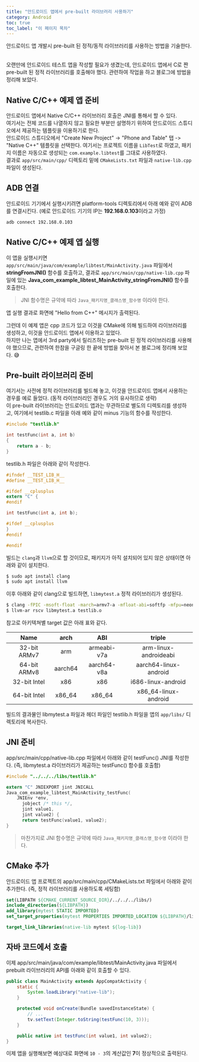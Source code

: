 ```yaml
---
title: "안드로이드 앱에서 pre-built 라이브러리 사용하기"
category: Android
toc: true
toc_label: "이 페이지 목차"
---
```


안드로이드 앱 개발시 pre-built 된 정적/동적 라이브러리를 사용하는 방법을 기술한다.

<br>
오랜만에 안드로이드 테스트 앱을 작성할 필요가 생겼는데, 안드로이드 앱에서 C로 짠 pre-built 된 정적 라이브러리를 호출해야 했다. 관련하여 작업을 하고 블로그에 방법을 정리해 보았다.

## Native C/C++ 예제 앱 준비
안드로이드 앱에서 Native C/C++ 라이브러리 호출은 JNI를 통해서 할 수 있다.  
여기서는 전체 코드를 나열하지 않고 필요한 부분만 설명하기 위하여 안드로이드 스튜디오에서 제공하는 템플릿을 이용하기로 한다.  
안드로이드 스튜디오에서 "Create New Project" -> "Phone and Table" 탭 -> "Native C++" 템플릿을 선택한다. 여기서는 프로젝트 이름을 `LibTest`로 하였고, 패키지 이름은 자동으로 생성되는 `com.example.libtest`를 그대로 사용하였다.  
결과로 `app/src/main/cpp/` 디렉토리 밑에 `CMakeLists.txt` 파일과 `native-lib.cpp` 파일이 생성된다.

## ADB 연결
안드로이드 기기에서 실행시키려면 platform-tools 디렉토리에서 아래 예와 같이 ADB를 연결시킨다. (예로 안드로이드 기기의 IP는 **192.168.0.103**이라고 가정)
```sh
adb connect 192.168.0.103
```

## Native C/C++ 예제 앱 실행
이 앱을 실행시키면 `app/src/main/java/com/example/libtest/MainActivity.java` 파일에서 **stringFromJNI()** 함수를 호출하고, 결과로 `app/src/main/cpp/native-lib.cpp` 파일에 있는 **Java_com_example_libtest_MainActivity_stringFromJNI()** 함수를 호출한다.
> JNI 함수명은 규약에 따라 `Java_패키지명_클래스명_함수명` 이라야 한다.

앱 실행 결과로 화면에 "Hello from C++" 메시지가 출력된다.

그런데 이 예제 앱은 cpp 코드가 있고 이것을 CMake에 의해 빌드하여 라이브러리를 생성하고, 이것을 안드로이드 앱에서 이용하고 있었다.  
하지만 나는 앱에서 3rd party에서 릴리즈하는 pre-built 된 정적 라이브러리를 사용해야 했으므로, 관련하여 한참을 구글링 한 끝에 방법을 찾아서 본 블로그에 정리해 보았다. 😅

## Pre-built 라이브러리 준비
여기서는 사전에 정적 라이브러리를 빌드해 놓고, 이것을 안드로이드 앱에서 사용하는 경우를 예로 들었다. (동적 라이브러리인 경우도 거의 유사하므로 생략)  
이 pre-built 라이브러리는 안드로이드 앱과는 무관하므로 별도의 디렉토리를 생성하고, 여기에서 testlib.c 파일을 아래 예와 같이 minus 기능의 함수를 작성한다.
```c
#include "testlib.h"

int testFunc(int a, int b)
{
    return a - b;
}
```
testlib.h 파일은 아래와 같이 작성한다.
```c
#ifndef __TEST_LIB_H__
#define __TEST_LIB_H__

#ifdef __cplusplus
extern "C" {
#endif

int testFunc(int a, int b);

#ifdef __cplusplus
}
#endif

#endif
```

빌드는 `clang`과 `llvm`으로 할 것이므로, 패키지가 아직 설치되어 있지 않은 상태이면 아래와 같이 설치한다.
```sh
$ sudo apt install clang
$ sudo apt install llvm
```

이후 아래와 같이 clang으로 빌드하면, `libmytest.a` 정적 라이브러리가 생성된다.
```sh
$ clang -fPIC -msoft-float -march=armv7-a -mfloat-abi=softfp -mfpu=neon -target armv7a-linux-androideabi -mthumb -c testlib.c
$ llvm-ar rscv libmytest.a testlib.o
```
참고로 아키텍쳐별 target 값은 아래 표와 같다.

|Name|arch|ABI|triple|
|:---:|:---:|:---:|:----:|
|32-bit ARMv7|arm|armeabi-v7a|arm-linux-androideabi|
|64-bit ARMv8|aarch64|aarch64-v8a|aarch64-linux-android|
|32-bit Intel|x86|x86|i686-linux-android|
|64-bit Intel|x86_64|x86_64|x86_64-linux-android|

빌드의 결과물인 libmytest.a 파일과 헤더 파일인 testlib.h 파일을 앱의 `app/libs/` 디렉토리에 복사한다.

## JNI 준비
app/src/main/cpp/native-lib.cpp 파일에서 아래와 같이 testFunc() JNI를 작성한다. (즉, libmytest.a 라이브러리가 제공하는 testFunc() 함수를 호출함)
```c
#include "../../../libs/testlib.h"

extern "C" JNIEXPORT jint JNICALL
Java_com_example_libtest_MainActivity_testFunc(
    JNIEnv *env,
	  jobject /* this */,
	  jint value1,
	  jint value2) {
	  return testFunc(value1, value2);
}
```
> 마찬가지로 JNI 함수명은 규약에 따라 `Java_패키지명_클래스명_함수명` 이라야 한다.

## CMake 추가
안드로이드 앱 프로젝트의 app/src/main/cpp/CMakeLists.txt 파일에서 아래와 같이 추가한다. (즉, 정적 라이브러리를 사용하도록 세팅함)
```cmake
set(LIBPATH ${CMAKE_CURRENT_SOURCE_DIR}/../../../libs/)
include_directories(${LIBPATH})
add_library(mytest STATIC IMPORTED)
set_target_properties(mytest PROPERTIES IMPORTED_LOCATION ${LIBPATH}/libmytest.a)

target_link_libraries(native-lib mytest ${log-lib})
```

## 자바 코드에서 호출
이제 app/src/main/java/com/example/libtest/MainActivity.java 파일에서 prebuilt 라이브러리의 API를 아래와 같이 호출할 수 있다.
```java
public class MainActivity extends AppCompatActivity {
    static {
        System.loadLibrary("native-lib");
    }

    protected void onCreate(Bundle savedInstanceState) {
        // ...
        tv.setText(Integer.toString(testFunc(10, 3)));
    }

    public native int testFunc(int value1, int value2);
}
```
이제 앱을 실행해보면 예상대로 화면에 `10 - 3`의 계산값인 **7**이 정상적으로 출력된다.

